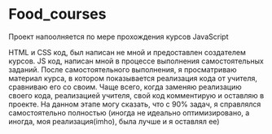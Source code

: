 # Food_courses
Проект напоолняется по мере прохождения курсов JavaScript

HTML и CSS код, был написан не мной и предоставлен создателем курсов.
JS код, написан мной в процессе выполнения самостоятельных заданий.
После самостоятельного выполнения, я просматриваю материал курса, в котором показывается реализация кода от учителя, сравниваю его со своим.
Чаще всего, когда заменяю реализацию своего кода, реализацией учителя, свой код комментирую и оставляю в проекте. 
На данном этапе могу сказать, что с 90% задач, я справлялся самостоятельно полностью (иногда не идеально оптимизировано, а иногда, моя реализация(imho), была лучше и я оставлял ее)
